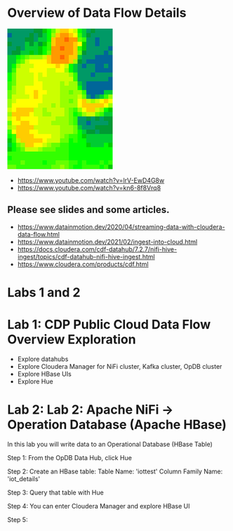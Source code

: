 # Overview of Data Flow Details

![Tim](https://raw.githubusercontent.com/tspannhw/tspannhw/main/headshots/mlx90640-2020-01-05-20-52-14.gif)

* https://www.youtube.com/watch?v=lrV-EwD4G8w
* https://www.youtube.com/watch?v=kn6-8f8Vrq8

## Please see slides and some articles.

* https://www.datainmotion.dev/2020/04/streaming-data-with-cloudera-data-flow.html
* https://www.datainmotion.dev/2021/02/ingest-into-cloud.html
* https://docs.cloudera.com/cdf-datahub/7.2.7/nifi-hive-ingest/topics/cdf-datahub-nifi-hive-ingest.html
* https://www.cloudera.com/products/cdf.html

# Labs 1 and 2

# Lab 1:  CDP Public Cloud Data Flow Overview Exploration

* Explore datahubs
* Explore Cloudera Manager for NiFi cluster, Kafka cluster, OpDB cluster
* Explore HBase UIs
* Explore Hue

# Lab 2:  Lab 2:  Apache NiFi →  Operation Database (Apache HBase)

In this lab you will write data to an Operational Database (HBase Table)

Step 1:   From the OpDB Data Hub, click Hue

Step 2:   Create an HBase table:   Table Name:  'iottest'   Column Family Name:   'iot_details'

Step 3:  Query that table with Hue

Step 4:   You can enter Cloudera Manager and explore HBase UI

Step 5:  


